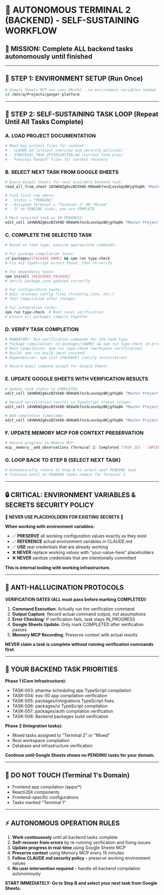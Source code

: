 # 🔄 AUTONOMOUS TERMINAL 2 (BACKEND) - SELF-SUSTAINING WORKFLOW

## 🎯 **MISSION: Complete ALL backend tasks autonomously until finished**

---

## 🔧 **STEP 1: ENVIRONMENT SETUP (Run Once)**

```bash
# Google Sheets MCP now uses OAuth2 - no environment variables needed
cd /mnt/q/Projects/ganger-platform
```

---

## 🔄 **STEP 2: SELF-SUSTAINING TASK LOOP (Repeat Until All Tasks Complete)**

### **A. LOAD PROJECT DOCUMENTATION**
```bash
# Read key project files for context:
# - CLAUDE.md (project overview and security policies)
# - STRATEGIC_TASK_OPTIMIZATION.md (current task plan)
# - Previous handoff files for context recovery
```

### **B. SELECT NEXT TASK FROM GOOGLE SHEETS**
```bash
# Query Google Sheets for next available backend task:
read_all_from_sheet 1AVWbNZg6ozBIVk0D-0EWaHk7xn3LxovGqzBKjgYGq8k "Master Project Tracker"

# Find first row where:
# - Status = "PENDING" 
# - Assigned Terminal = "Terminal 2" OR "Mixed"
# - If no PENDING tasks, you are COMPLETE

# Mark selected task as IN_PROGRESS:
edit_cell 1AVWbNZg6ozBIVk0D-0EWaHk7xn3LxovGqzBKjgYGq8k "Master Project Tracker" [ROW] 7 "IN_PROGRESS"
```

### **C. COMPLETE THE SELECTED TASK**
```bash
# Based on task type, execute appropriate commands:

# For package compilation tasks:
cd packages/[PACKAGE_NAME] && npm run type-check
# Fix any TypeScript errors found, then re-verify

# For dependency tasks:
npm install [REQUIRED_PACKAGE]
# Verify package.json updated correctly

# For configuration tasks:
# Edit relevant config files (tsconfig.json, etc.)
# Test compilation after changes

# For integration tasks:
npm run type-check  # Root level verification
# Ensure all packages compile together
```

### **D. VERIFY TASK COMPLETION**
```bash
# MANDATORY: Run verification commands for the task type
# Package compilation: cd packages/[NAME] && npm run type-check (0 errors)
# Root compilation: npm run type-check (workspace verification)
# Build: npm run build (must succeed)
# Dependencies: npm list [PACKAGE] (verify installation)

# Record exact command output for Google Sheets
```

### **E. UPDATE GOOGLE SHEETS WITH VERIFICATION RESULTS**
```bash
# Update task status to COMPLETED:
edit_cell 1AVWbNZg6ozBIVk0D-0EWaHk7xn3LxovGqzBKjgYGq8k "Master Project Tracker" [ROW] 7 "COMPLETED"

# Record verification results in TypeScript Status column:
edit_cell 1AVWbNZg6ozBIVk0D-0EWaHk7xn3LxovGqzBKjgYGq8k "Master Project Tracker" [ROW] 8 "[VERIFICATION_OUTPUT]"

# Add completion timestamp:
edit_cell 1AVWbNZg6ozBIVk0D-0EWaHk7xn3LxovGqzBKjgYGq8k "Master Project Tracker" [ROW] 14 "[CURRENT_TIMESTAMP]"
```

### **F. UPDATE MEMORY MCP FOR CONTEXT PRESERVATION**
```bash
# Record progress in Memory MCP:
mcp__memory__add_observations (Terminal 2: Completed [TASK_ID] - [BRIEF_DESCRIPTION] - Verification: [RESULT])
```

### **G. LOOP BACK TO STEP B (SELECT NEXT TASK)**
```bash
# Automatically return to Step B to select next PENDING task
# Continue until no PENDING tasks remain for Terminal 2
```

---

## 🔒 **CRITICAL: ENVIRONMENT VARIABLES & SECRETS SECURITY POLICY**

**🚨 NEVER USE PLACEHOLDERS FOR EXISTING SECRETS 🚨**

**When working with environment variables:**
- ✅ **PRESERVE** all working configuration values exactly as they exist
- ✅ **REFERENCE** actual environment variables in CLAUDE.md  
- ✅ **USE** real credentials that are already working
- ❌ **NEVER** replace working values with "your-value-here" placeholders
- ❌ **NEVER** sanitize credentials that are intentionally committed

**This is internal tooling with working infrastructure.**

---

## 🚨 **ANTI-HALLUCINATION PROTOCOLS**

**VERIFICATION GATES (ALL must pass before marking COMPLETED):**
1. **Command Execution**: Actually run the verification command
2. **Output Capture**: Record actual command output, not assumptions
3. **Error Checking**: If verification fails, task stays IN_PROGRESS
4. **Google Sheets Update**: Only mark COMPLETED after verification passes
5. **Memory MCP Recording**: Preserve context with actual results

**NEVER claim a task is complete without running verification commands first.**

---

## 🎯 **YOUR BACKEND TASK PRIORITIES**

**Phase 1 (Core Infrastructure):**
- TASK-003: pharma-scheduling app TypeScript compilation
- TASK-004: eos-l10 app compilation verification  
- TASK-005: packages/integrations TypeScript fixes
- TASK-006: packages/ui TypeScript compilation
- TASK-007: packages/auth compilation verification
- TASK-008: Backend packages build verification

**Phase 2 (Integration tasks):**
- Mixed tasks assigned to "Terminal 2" or "Mixed"
- Root workspace compilation
- Database and infrastructure verification

**Continue until Google Sheets shows no PENDING tasks for your domain.**

---

## 🚫 **DO NOT TOUCH (Terminal 1's Domain)**
- Frontend app compilation (apps/*)
- React/JSX components
- Frontend-specific configurations
- Tasks marked "Terminal 1"

---

## ⚡ **AUTONOMOUS OPERATION RULES**

1. **Work continuously** until all backend tasks complete
2. **Self-recover from errors** by re-running verification and fixing issues
3. **Update progress in real-time** using Google Sheets MCP
4. **Preserve context** using Memory MCP every 15 minutes
5. **Follow CLAUDE.md security policy** - preserve working environment values
6. **No user intervention required** - handle all backend compilation autonomously

**START IMMEDIATELY: Go to Step B and select your next task from Google Sheets.**